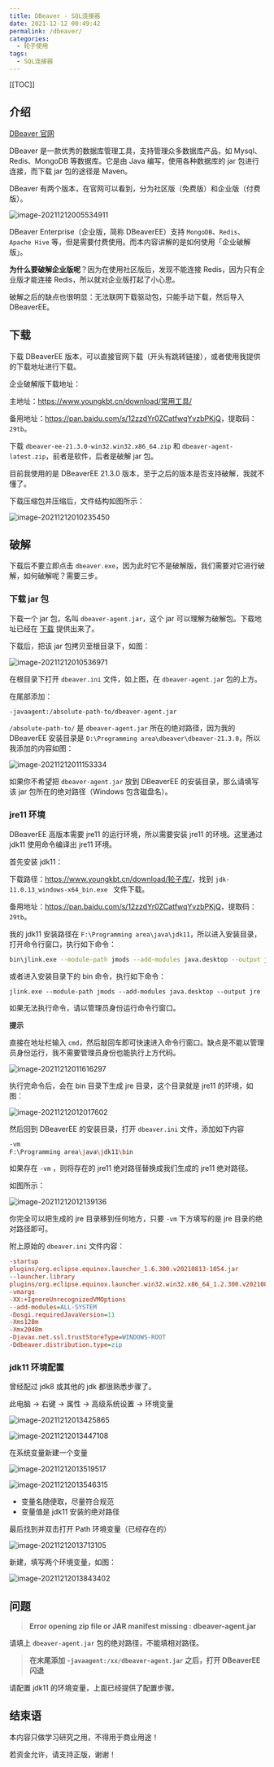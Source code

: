```yaml
---
title: DBeaver - SQL连接器
date: 2021-12-12 00:49:42
permalink: /dbeaver/
categories:
  - 轮子使用
tags:
  - SQL连接器
---
```


[[TOC]]

## 介绍

[DBeaver 官网](https://dbeaver.io/download/)

DBeaver 是一款优秀的数据库管理工具，支持管理众多数据库产品，如 Mysql、Redis、MongoDB 等数据库。它是由 Java 编写，使用各种数据库的 jar 包进行连接，而下载 jar 包的途径是 Maven。

DBeaver 有两个版本，在官网可以看到，分为社区版（免费版）和企业版（付费版）。

![image-20211212005534911](https://cdn.jsdelivr.net/gh/Kele-Bingtang/static/img/%E8%BD%AE%E5%AD%90%E4%BD%BF%E7%94%A8/Docker/20211212005535.png)

DBeaver Enterprise（企业版，简称 DBeaverEE）支持 `MongoDB`、`Redis`、`Apache Hive` 等，但是需要付费使用。而本内容讲解的是如何使用「企业破解版」。

**为什么要破解企业版呢**？因为在使用社区版后，发现不能连接 Redis，因为只有企业版才能连接 Redis，所以就对企业版打起了小心思。

破解之后的缺点也很明显：无法联网下载驱动包，只能手动下载，然后导入 DBeaverEE。

## 下载

下载 DBeaverEE 版本，可以直接官网下载（开头有跳转链接），或者使用我提供的下载地址进行下载。

企业破解版下载地址：

主地址：<https://www.youngkbt.cn/download/常用工具/>

备用地址：<https://pan.baidu.com/s/12zzdYr0ZCatfwqYvzbPKjQ>，提取码：`29tb`。

下载 `dbeaver-ee-21.3.0-win32.win32.x86_64.zip` 和 `dbeaver-agent-latest.zip`，前者是软件，后者是破解 jar 包。

目前我使用的是 DBeaverEE 21.3.0 版本，至于之后的版本是否支持破解，我就不懂了。

下载压缩包并压缩后，文件结构如图所示：

![image-20211212010235450](https://cdn.jsdelivr.net/gh/Kele-Bingtang/static/img/轮子使用/Docker/20211212010237.png)

## 破解

下载后不要立即点击 `dbeaver.exe`，因为此时它不是破解版，我们需要对它进行破解，如何破解呢？需要三步。

### 下载 jar 包

下载一个 jar 包，名叫 `dbeaver-agent.jar`，这个 jar 可以理解为破解包。下载地址已经在 [下载](#下载) 提供出来了。

下载后，把该 jar 包拷贝至根目录下，如图：

![image-20211212010536971](https://cdn.jsdelivr.net/gh/Kele-Bingtang/static/img/%E8%BD%AE%E5%AD%90%E4%BD%BF%E7%94%A8/Docker/20211212010538.png)

在根目录下打开 `dbeaver.ini` 文件，如上图，在 `dbeaver-agent.jar` 包的上方。

在尾部添加：

```sh
-javaagent:/absolute-path-to/dbeaver-agent.jar
```

`/absolute-path-to/` 是 `dbeaver-agent.jar` 所在的绝对路径，因为我的 DBeaverEE 安装目录是 `D:\Programming area\dbeaver\dbeaver-21.3.0`，所以我添加的内容如图：

![image-20211212011153334](https://cdn.jsdelivr.net/gh/Kele-Bingtang/static/img/%E8%BD%AE%E5%AD%90%E4%BD%BF%E7%94%A8/Docker/20211212011154.png)

如果你不希望把 `dbeaver-agent.jar` 放到 DBeaverEE 的安装目录，那么请填写该 jar 包所在的绝对路径（Windows 包含磁盘名）。

### jre11 环境

DBeaverEE 高版本需要 jre11 的运行环境，所以需要安装 jre11 的环境。这里通过 jdk11 使用命令编译出 jre11 环境。

首先安装 jdk11：

下载路径：<https://www.youngkbt.cn/download/轮子库/>，找到 `jdk-11.0.13_windows-x64_bin.exe ` 文件下载。

备用地址：<https://pan.baidu.com/s/12zzdYr0ZCatfwqYvzbPKjQ>，提取码：`29tb`。

我的 jdk11 安装路径在 `F:\Programming area\java\jdk11`，所以进入安装目录，打开命令行窗口，执行如下命令：

```sh
bin\jlink.exe --module-path jmods --add-modules java.desktop --output jre
```

或者进入安装目录下的 bin 命令，执行如下命令：

```
jlink.exe --module-path jmods --add-modules java.desktop --output jre
```

如果无法执行命令，请以管理员身份运行命令行窗口。

**提示**

直接在地址栏输入 `cmd`，然后敲回车即可快速进入命令行窗口。缺点是不能以管理员身份运行，我不需要管理员身份也能执行上方代码。

![image-20211212011616297](https://cdn.jsdelivr.net/gh/Kele-Bingtang/static/img/%E8%BD%AE%E5%AD%90%E4%BD%BF%E7%94%A8/Docker/20211212011619.png)

执行完命令后，会在 bin 目录下生成 jre 目录，这个目录就是 jre11 的环境，如图：

![image-20211212012017602](https://cdn.jsdelivr.net/gh/Kele-Bingtang/static/img/%E8%BD%AE%E5%AD%90%E4%BD%BF%E7%94%A8/Docker/20211212012018.png)

然后回到 DBeaverEE 的安装目录，打开 `dbeaver.ini` 文件，添加如下内容

```sh
-vm
F:\Programming area\java\jdk11\bin
```

如果存在 `-vm` ，则将存在的 jre11 绝对路径替换成我们生成的 jre11 绝对路径。

如图所示：

![image-20211212012139136](https://cdn.jsdelivr.net/gh/Kele-Bingtang/static/img/%E8%BD%AE%E5%AD%90%E4%BD%BF%E7%94%A8/Docker/20211212012140.png)

你完全可以把生成的 jre 目录移到任何地方，只要 `-vm` 下方填写的是 jre 目录的绝对路径即可。

附上原始的 `dbeaver.ini` 文件内容：

```ini
-startup
plugins/org.eclipse.equinox.launcher_1.6.300.v20210813-1054.jar
--launcher.library
plugins/org.eclipse.equinox.launcher.win32.win32.x86_64_1.2.300.v20210828-0802
-vmargs
-XX:+IgnoreUnrecognizedVMOptions
--add-modules=ALL-SYSTEM
-Dosgi.requiredJavaVersion=11
-Xms128m
-Xmx2048m
-Djavax.net.ssl.trustStoreType=WINDOWS-ROOT
-Ddbeaver.distribution.type=zip
```

### jdk11 环境配置

曾经配过 jdk8 或其他的 jdk 都很熟悉步骤了。

此电脑 -> 右键 -> 属性 -> 高级系统设置 -> 环境变量

![image-20211212013425865](https://cdn.jsdelivr.net/gh/Kele-Bingtang/static/img/%E8%BD%AE%E5%AD%90%E4%BD%BF%E7%94%A8/Docker/20211212013427.png)

![image-20211212013447108](https://cdn.jsdelivr.net/gh/Kele-Bingtang/static/img/%E8%BD%AE%E5%AD%90%E4%BD%BF%E7%94%A8/Docker/20211212013448.png)

在系统变量新建一个变量

![image-20211212013519517](https://cdn.jsdelivr.net/gh/Kele-Bingtang/static/img/%E8%BD%AE%E5%AD%90%E4%BD%BF%E7%94%A8/Docker/20211212013520.png)

![image-20211212013546315](https://cdn.jsdelivr.net/gh/Kele-Bingtang/static/img/%E8%BD%AE%E5%AD%90%E4%BD%BF%E7%94%A8/Docker/20211212013548.png)

- 变量名随便取，尽量符合规范
- 变量值是 jdk11 安装的绝对路径

最后找到并双击打开 Path 环境变量（已经存在的）

![image-20211212013713105](https://cdn.jsdelivr.net/gh/Kele-Bingtang/static/img/%E8%BD%AE%E5%AD%90%E4%BD%BF%E7%94%A8/Docker/20211212013714.png)

新建，填写两个环境变量，如图：

![image-20211212013843402](https://cdn.jsdelivr.net/gh/Kele-Bingtang/static/img/%E8%BD%AE%E5%AD%90%E4%BD%BF%E7%94%A8/Docker/20211212013844.png)

## 问题

> **Error opening zip file or JAR manifest missing : dbeaver-agent.jar**

请填上 `dbeaver-agent.jar` 包的绝对路径，不能填相对路径。

> **在末尾添加 `-javaagent:/xx/dbeaver-agent.jar` 之后，打开 DBeaverEE 闪退**

请配置 jdk11 的环境变量，上面已经提供了配置步骤。

## 结束语

本内容只做学习研究之用，不得用于商业用途！

若资金允许，请支持正版，谢谢！
